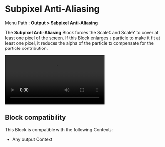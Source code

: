 # Subpixel Anti-Aliasing

Menu Path : **Output > Subpixel Anti-Aliasing**

The **Subpixel Anti-Aliasing** Block forces the ScaleX and ScaleY to cover at least one pixel of the screen. If this Block enlarges a particle to make it fit at least one pixel, it reduces the alpha of the particle to compensate for the particle contribution.

<video src="Images/Block-SubpixelAntiAliasingExample.mp4" title="Left: A rotating sphere, with Subpixel Anti-Aliasing enabled. Its surface comprises small, white particles or dots arranged in a dynamic pattern. Right: The same sphere, with Subpixel Anti-Aliasing disabled. The sphere appears less defined. The particle distribution is sparse and scattered without forming a tight, cohesive outline." width="320" height="auto" autoplay="true" loop="true" controls></video>

## Block compatibility

This Block is compatible with the following Contexts:

- Any output Context

